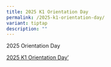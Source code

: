 ```yaml
---
title: 2025 K1 Orientation Day
permalink: /2025-k1-orientation-day/
variant: tiptap
description: ""
---
```

<p>2025 Orientation Day</p>
<p><a href="https://drive.google.com/file/d/1Yi7ftpz8NJFdAuoqOVSJOYqfN-2SrauL/view?usp=sharing" rel="noopener nofollow" target="_blank">2025 K1 Orientation Day’</a>
</p>